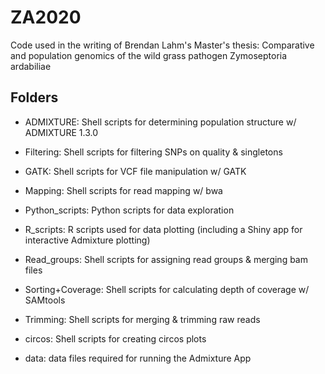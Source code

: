 # ZA2020

Code used in the writing of Brendan Lahm's Master's thesis: Comparative and population genomics of the wild grass pathogen Zymoseptoria ardabiliae

## Folders

- ADMIXTURE: Shell scripts for determining population structure w/ ADMIXTURE 1.3.0

- Filtering: Shell scripts for filtering SNPs on quality & singletons

- GATK: Shell scripts for VCF file manipulation w/ GATK

- Mapping: Shell scripts for read mapping w/ bwa

- Python_scripts: Python scripts for data exploration

- R_scripts: R scripts used for data plotting (including a Shiny app for interactive Admixture plotting)

- Read_groups: Shell scripts for assigning read groups & merging bam files

- Sorting+Coverage: Shell scripts for calculating depth of coverage w/ SAMtools

- Trimming: Shell scripts for merging & trimming raw reads

- circos: Shell scripts for creating circos plots

- data: data files required for running the Admixture App

